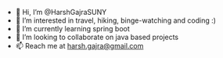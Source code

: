 - 👋 Hi, I’m @HarshGajraSUNY
- 👀 I’m interested in travel, hiking, binge-watching and coding :)
- 🌱 I’m currently learning spring boot
- 💞️ I’m looking to collaborate on java based projects
- 📫 Reach me at harsh.gajra@gmail.com

<!---
HarshGajraSUNY/HarshGajraSUNY is a ✨ special ✨ repository because its `README.md` (this file) appears on your GitHub profile.
You can click the Preview link to take a look at your changes.
--->
